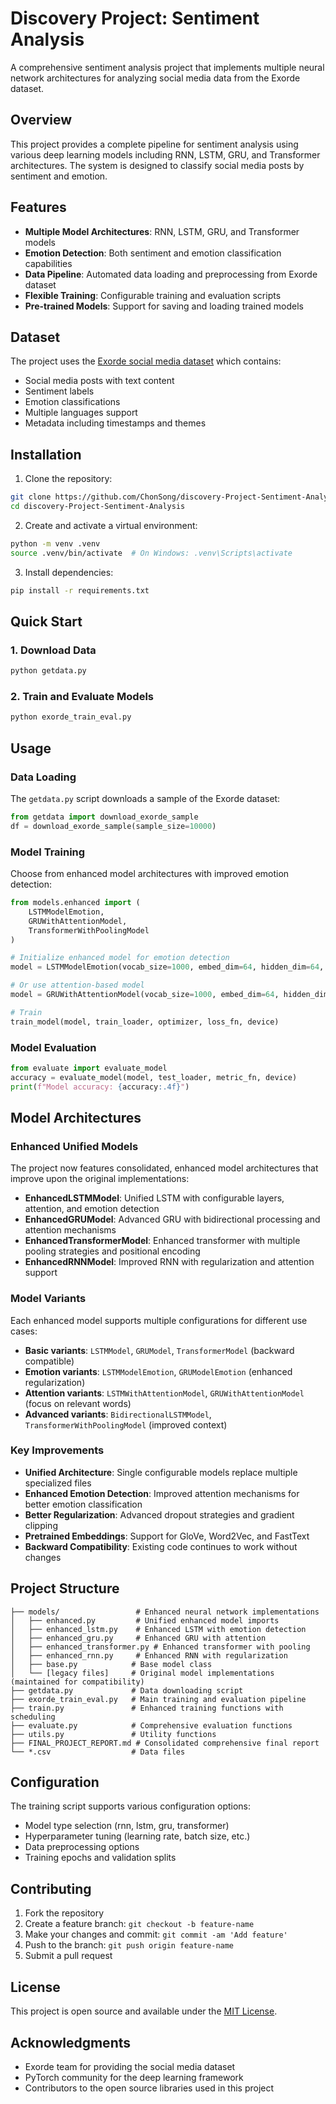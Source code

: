 # Discovery Project: Sentiment Analysis

A comprehensive sentiment analysis project that implements multiple neural network architectures for analyzing social media data from the Exorde dataset.

## Overview

This project provides a complete pipeline for sentiment analysis using various deep learning models including RNN, LSTM, GRU, and Transformer architectures. The system is designed to classify social media posts by sentiment and emotion.

## Features

- **Multiple Model Architectures**: RNN, LSTM, GRU, and Transformer models
- **Emotion Detection**: Both sentiment and emotion classification capabilities
- **Data Pipeline**: Automated data loading and preprocessing from Exorde dataset
- **Flexible Training**: Configurable training and evaluation scripts
- **Pre-trained Models**: Support for saving and loading trained models

## Dataset

The project uses the [Exorde social media dataset](https://huggingface.co/datasets/Exorde/exorde-social-media-december-2024-week1) which contains:
- Social media posts with text content
- Sentiment labels
- Emotion classifications
- Multiple languages support
- Metadata including timestamps and themes

## Installation

1. Clone the repository:
```bash
git clone https://github.com/ChonSong/discovery-Project-Sentiment-Analysis.git
cd discovery-Project-Sentiment-Analysis
```

2. Create and activate a virtual environment:
```bash
python -m venv .venv
source .venv/bin/activate  # On Windows: .venv\Scripts\activate
```

3. Install dependencies:
```bash
pip install -r requirements.txt
```

## Quick Start

### 1. Download Data
```bash
python getdata.py
```

### 2. Train and Evaluate Models
```bash
python exorde_train_eval.py
```

## Usage

### Data Loading
The `getdata.py` script downloads a sample of the Exorde dataset:
```python
from getdata import download_exorde_sample
df = download_exorde_sample(sample_size=10000)
```

### Model Training
Choose from enhanced model architectures with improved emotion detection:
```python
from models.enhanced import (
    LSTMModelEmotion, 
    GRUWithAttentionModel, 
    TransformerWithPoolingModel
)

# Initialize enhanced model for emotion detection
model = LSTMModelEmotion(vocab_size=1000, embed_dim=64, hidden_dim=64, num_classes=3)

# Or use attention-based model
model = GRUWithAttentionModel(vocab_size=1000, embed_dim=64, hidden_dim=64, num_classes=3)

# Train
train_model(model, train_loader, optimizer, loss_fn, device)
```

### Model Evaluation
```python
from evaluate import evaluate_model
accuracy = evaluate_model(model, test_loader, metric_fn, device)
print(f"Model accuracy: {accuracy:.4f}")
```

## Model Architectures

### Enhanced Unified Models
The project now features consolidated, enhanced model architectures that improve upon the original implementations:

- **EnhancedLSTMModel**: Unified LSTM with configurable layers, attention, and emotion detection
- **EnhancedGRUModel**: Advanced GRU with bidirectional processing and attention mechanisms  
- **EnhancedTransformerModel**: Enhanced transformer with multiple pooling strategies and positional encoding
- **EnhancedRNNModel**: Improved RNN with regularization and attention support

### Model Variants
Each enhanced model supports multiple configurations for different use cases:

- **Basic variants**: `LSTMModel`, `GRUModel`, `TransformerModel` (backward compatible)
- **Emotion variants**: `LSTMModelEmotion`, `GRUModelEmotion` (enhanced regularization)
- **Attention variants**: `LSTMWithAttentionModel`, `GRUWithAttentionModel` (focus on relevant words)
- **Advanced variants**: `BidirectionalLSTMModel`, `TransformerWithPoolingModel` (improved context)

### Key Improvements
- **Unified Architecture**: Single configurable models replace multiple specialized files
- **Enhanced Emotion Detection**: Improved attention mechanisms for better emotion classification
- **Better Regularization**: Advanced dropout strategies and gradient clipping
- **Pretrained Embeddings**: Support for GloVe, Word2Vec, and FastText
- **Backward Compatibility**: Existing code continues to work without changes

## Project Structure

```
├── models/                 # Enhanced neural network implementations
│   ├── enhanced.py         # Unified enhanced model imports
│   ├── enhanced_lstm.py    # Enhanced LSTM with emotion detection
│   ├── enhanced_gru.py     # Enhanced GRU with attention
│   ├── enhanced_transformer.py # Enhanced transformer with pooling
│   ├── enhanced_rnn.py     # Enhanced RNN with regularization
│   ├── base.py            # Base model class
│   └── [legacy files]     # Original model implementations (maintained for compatibility)
├── getdata.py             # Data downloading script
├── exorde_train_eval.py   # Main training and evaluation pipeline
├── train.py               # Enhanced training functions with scheduling
├── evaluate.py            # Comprehensive evaluation functions
├── utils.py               # Utility functions
├── FINAL_PROJECT_REPORT.md # Consolidated comprehensive final report
└── *.csv                  # Data files
```

## Configuration

The training script supports various configuration options:
- Model type selection (rnn, lstm, gru, transformer)
- Hyperparameter tuning (learning rate, batch size, etc.)
- Data preprocessing options
- Training epochs and validation splits

## Contributing

1. Fork the repository
2. Create a feature branch: `git checkout -b feature-name`
3. Make your changes and commit: `git commit -am 'Add feature'`
4. Push to the branch: `git push origin feature-name`
5. Submit a pull request

## License

This project is open source and available under the [MIT License](LICENSE).

## Acknowledgments

- Exorde team for providing the social media dataset
- PyTorch community for the deep learning framework
- Contributors to the open source libraries used in this project
